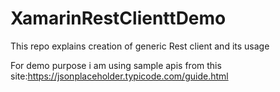 # XamarinRestClienttDemo
This repo explains creation of generic Rest client and its usage

For demo purpose i am using sample apis from this site:https://jsonplaceholder.typicode.com/guide.html
